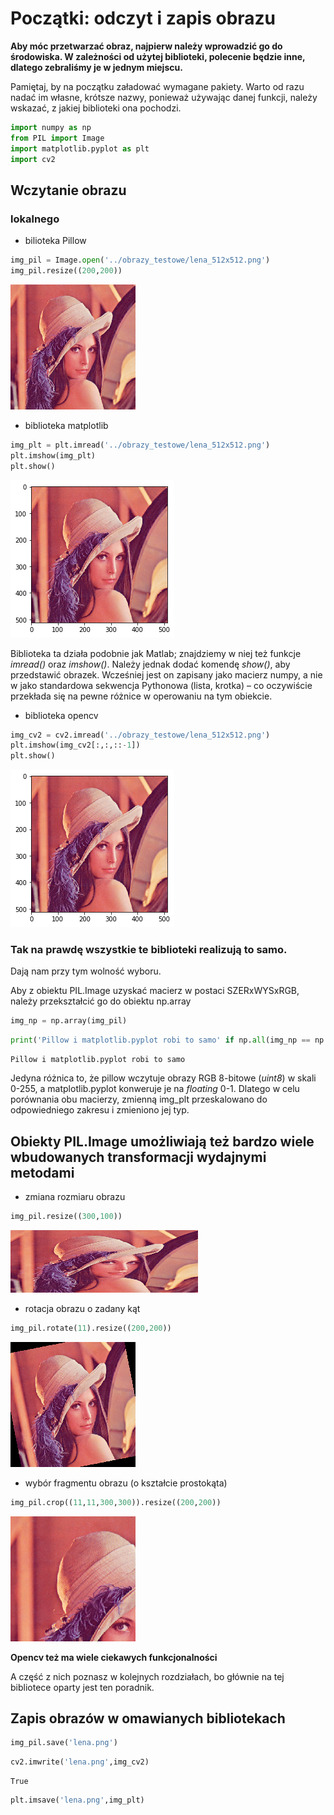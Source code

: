 
# Początki: odczyt i zapis obrazu

**Aby móc przetwarzać obraz, najpierw należy wprowadzić go do środowiska. W zależności od użytej biblioteki, polecenie będzie inne, dlatego zebraliśmy je w jednym miejscu.**

Pamiętaj, by na początku załadować wymagane pakiety. Warto od razu nadać im własne, krótsze nazwy, ponieważ używając danej funkcji, należy wskazać, z&nbsp;jakiej biblioteki ona pochodzi. 


```python
import numpy as np
from PIL import Image
import matplotlib.pyplot as plt
import cv2
```

## Wczytanie obrazu

### lokalnego

* bilioteka Pillow


```python
img_pil = Image.open('../obrazy_testowe/lena_512x512.png')
img_pil.resize((200,200))
```




![png](2_CV_Wstep_files/2_CV_Wstep_7_0.png)



* biblioteka matplotlib


```python
img_plt = plt.imread('../obrazy_testowe/lena_512x512.png')
plt.imshow(img_plt)
plt.show()
```


![png](2_CV_Wstep_files/2_CV_Wstep_9_0.png)


Biblioteka ta działa podobnie jak Matlab; znajdziemy w niej też funkcje _imread()_ oraz _imshow()_. Należy jednak dodać komendę _show()_, aby przedstawić obrazek. Wcześniej jest on zapisany jako macierz numpy, a nie w jako standardowa sekwencja Pythonowa (lista, krotka) – co oczywiście przekłada się na pewne różnice w operowaniu na tym obiekcie.

* biblioteka opencv


```python
img_cv2 = cv2.imread('../obrazy_testowe/lena_512x512.png')
plt.imshow(img_cv2[:,:,::-1])
plt.show()
```


![png](2_CV_Wstep_files/2_CV_Wstep_12_0.png)


### Tak na prawdę wszystkie te biblioteki realizują to samo.

Dają nam przy tym wolność wyboru. 

Aby z obiektu PIL.Image uzyskać macierz w postaci SZERxWYSxRGB, należy przekształcić go do obiektu np.array


```python
img_np = np.array(img_pil)
```


```python
print('Pillow i matplotlib.pyplot robi to samo' if np.all(img_np == np.uint8(img_plt*255)) else 'robią co innego')
```

    Pillow i matplotlib.pyplot robi to samo


Jedyna różnica to, że pillow wczytuje obrazy RGB 8-bitowe (*uint8*) w skali 0-255, a matplotlib.pyplot konweruje je na *floating* 0-1. Dlatego w celu porównania obu macierzy, zmienną img_plt przeskalowano do odpowiedniego zakresu i zmieniono jej typ.

## Obiekty PIL.Image umożliwiają też bardzo wiele wbudowanych transformacji wydajnymi metodami

* zmiana rozmiaru obrazu


```python
img_pil.resize((300,100))
```




![png](2_CV_Wstep_files/2_CV_Wstep_20_0.png)



* rotacja obrazu o zadany kąt


```python
img_pil.rotate(11).resize((200,200))
```




![png](2_CV_Wstep_files/2_CV_Wstep_22_0.png)



* wybór fragmentu obrazu (o kształcie prostokąta)


```python
img_pil.crop((11,11,300,300)).resize((200,200))
```




![png](2_CV_Wstep_files/2_CV_Wstep_24_0.png)



**Opencv też ma wiele ciekawych funkcjonalności**

A część z nich poznasz w kolejnych rozdziałach, bo głównie na tej bibliotece oparty jest ten poradnik.

## Zapis obrazów w omawianych bibliotekach


```python
img_pil.save('lena.png')
```


```python
cv2.imwrite('lena.png',img_cv2)
```




    True




```python
plt.imsave('lena.png',img_plt)
```
